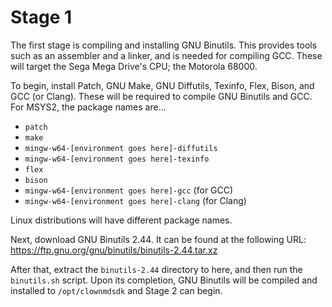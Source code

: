 # Stage 1

The first stage is compiling and installing GNU Binutils. This provides tools
such as an assembler and a linker, and is needed for compiling GCC. These will
target the Sega Mega Drive's CPU; the Motorola 68000.

To begin, install Patch, GNU Make, GNU Diffutils, Texinfo, Flex, Bison, and GCC
(or Clang). These will be required to compile GNU Binutils and GCC. For MSYS2,
the package names are...
- `patch`
- `make`
- `mingw-w64-[environment goes here]-diffutils`
- `mingw-w64-[environment goes here]-texinfo`
- `flex`
- `bison`
- `mingw-w64-[environment goes here]-gcc` (for GCC)
- `mingw-w64-[environment goes here]-clang` (for Clang)

Linux distributions will have different package names.

Next, download GNU Binutils 2.44. It can be found at the following URL:
https://ftp.gnu.org/gnu/binutils/binutils-2.44.tar.xz

After that, extract the `binutils-2.44` directory to here, and then run the
`binutils.sh` script. Upon its completion, GNU Binutils will be compiled and
installed to `/opt/clownmdsdk` and Stage 2 can begin.
